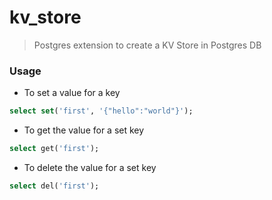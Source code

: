 # kv_store

> Postgres extension to create a KV Store in Postgres DB

### Usage

- To set a value for a key

```sql
select set('first', '{"hello":"world"}');
```

- To get the value for a set key

```sql
select get('first');
```

- To delete the value for a set key

```sql
select del('first');
```
